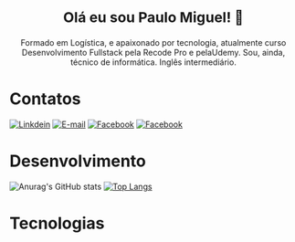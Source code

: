 ### <div align="center"><h2>Olá eu sou <strong> Paulo Miguel!</strong> 👋</h2></div>

<div align="center">
Formado em Logística, e apaixonado por tecnologia, atualmente curso Desenvolvimento Fullstack pela Recode Pro e pelaUdemy. Sou, ainda, técnico de informática. Inglês intermediário.
</div>

## <h1>Contatos</h1>

[![Linkdein](https://img.shields.io/badge/LinkedIn-0077B5?style=for-the-badge&logo=linkedin&logoColor=white)](http://linkedin.com/in/dev-paulo-miguel)
[![E-mail](https://img.shields.io/badge/Gmail-D14836?style=for-the-badge&logo=gmail&logoColor=white)](miguel6112@gmail.com)
[![Facebook](https://img.shields.io/badge/Facebook-1877F2?style=for-the-badge&logo=facebook&logoColor=white)](https://www.facebook.com/miguel.paulo.528/)
[![Facebook](https://img.shields.io/badge/Instagram-E4405F?style=for-the-badge&logo=instagram&logoColor=white)](https://www.instagram.com/paulomiguelrs/)

## <h1>Desenvolvimento</h1>

![Anurag's GitHub stats](https://github-readme-stats.vercel.app/api?username=Paulo-Dev1&show_icons=true&theme=tokyonight)
[![Top Langs](https://github-readme-stats.vercel.app/api/top-langs/?username=Paulo-Dev1&langs_count=8)](https://github.com/anuraghazra/github-readme-stats)

### <h1>Tecnologias</h1> 

<div style="display: inline-block;">
        </br>


<img alt="" src="https://img.shields.io/badge/C%23-239120?style=for-the-badge&logo=c-sharp&logoColor=white"/>
<img  alt="" src="https://img.shields.io/badge/.NET-5C2D91?style=for-the-badge&logo=.net&logoColor=white"/>
<img  alt="" src="https://img.shields.io/badge/HTML-239120?style=for-the-badge&logo=html5&logoColor=white"/>
<img  alt="" src="https://img.shields.io/badge/JavaScript-F7DF1E?style=for-the-badge&logo=javascript&logoColor=black"/>
<img  alt="" src="https://img.shields.io/badge/Java-ED8B00?style=for-the-badge&logo=java&logoColor=white"/>
<img  alt="" src="https://img.shields.io/badge/React-20232A?style=for-the-badge&logo=react&logoColor=61DAF"/>
<img  alt="" src="https://img.shields.io/badge/Bootstrap-563D7C?style=for-the-badge&logo=bootstrap&logoColor=white"/>
<img  alt="" src="https://img.shields.io/badge/MySQL-00000F?style=for-the-badge&logo=mysql&logoColor=white"/>






</div>
